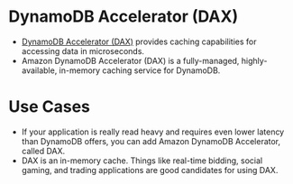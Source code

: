 
# DynamoDB Accelerator (DAX)
- [DynamoDB Accelerator (DAX)](https://aws.amazon.com/dynamodb/dax/) provides caching capabilities for accessing data in microseconds.
- Amazon DynamoDB Accelerator (DAX) is a fully-managed, highly-available, in-memory caching service for DynamoDB.

# Use Cases
- If your application is really read heavy and requires even lower latency than DynamoDB offers, you can add Amazon DynamoDB Accelerator, called DAX. 
- DAX is an in-memory cache. Things like real-time bidding, social gaming, and trading applications are good candidates for using DAX.